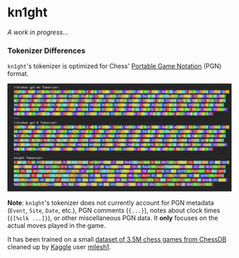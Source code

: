 # kn1ght

*A work in progress...*

### Tokenizer Differences

`kn1ght`'s tokenizer is optimized for Chess' [Portable Game Notation](https://en.wikipedia.org/wiki/Portable_Game_Notation) (PGN) format.

![tokenizer comparison](/assets/tokenizer-comparison.png)

**Note**: `kn1ght`'s tokenizer does not currently account for PGN metadata (`Event`, `Site`, `Date`, etc.), PGN comments (`{...}`), notes about clock times (`{[%clk ...]}`), or other miscellaneous PGN data. It **only** focuses on the actual moves played in the game.

It has been trained on a small [dataset of 3.5M chess games from ChessDB](https://www.kaggle.com/datasets/milesh1/35-million-chess-games) cleaned up by [Kaggle](https://www.kaggle.com/) user [milesh1](https://www.kaggle.com/milesh1).